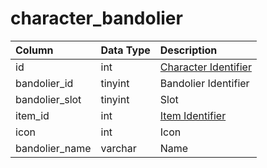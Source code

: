 # character\_bandolier

| Column | Data Type | Description |
| :--- | :--- | :--- |
| id | int | [Character Identifier](character_data.md) |
| bandolier\_id | tinyint | Bandolier Identifier |
| bandolier\_slot | tinyint | Slot |
| item\_id | int | [Item Identifier](../../../schema/categories/characters/items.md) |
| icon | int | Icon |
| bandolier\_name | varchar | Name |

